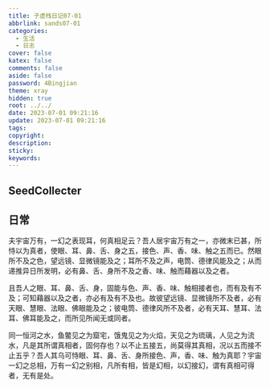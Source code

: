 ```yaml
---
title: 子虚栈日记07-01
abbrlink: sands07-01
categories:
  - 生活
  - 日志
cover: false
katex: false
comments: false
aside: false
password: 4Bingjian
theme: xray
hidden: true
root: ../../
date: 2023-07-01 09:21:16
update: 2023-07-01 09:21:16
tags:
copyright:
description:
sticky:
keywords:
---
```


## SeedCollecter


## 日常
夫宇宙万有，一幻之表现耳，何真相足云？吾人居宇宙万有之一，亦微末已甚，所恃以为真者，使眼、耳、鼻、舌、身之五，接色、声、香、味、触之五而已。然眼所不及之色，望远镜、显微镜能及之；耳所不及之声，电筒、德律风能及之；从而递推异日所发明，必有鼻、舌、身所不及之香、味、触而藉器以及之者。

且吾人之眼、耳、鼻、舌、身，固能与色、声、香、味、触相接者也，而有及有不及；可知藉器以及之者，亦必有及有不及也。故彼望远镜、显微镜所不及者，必有天眼、慧眼、法眼、佛眼能及之；彼电筒、德律风所不及者，必有天耳、慧耳、法耳、佛耳能及之，而所见所闻无或同者。

同一恒河之水，鱼鳖见之为窟宅，饿鬼见之为火焰，天见之为琉璃，人见之为流水，凡是其所谓真相者，固何存也？以不止五接五，尚莫得其真相，况以五而接不止五乎？吾人其乌可恃眼、耳、鼻、舌、身所接色、声，香、味、触为真耶？宇宙一幻之总相，万有一幻之别相，凡所有相，皆是幻相，以幻接幻，谓有真相可得者，无有是处。